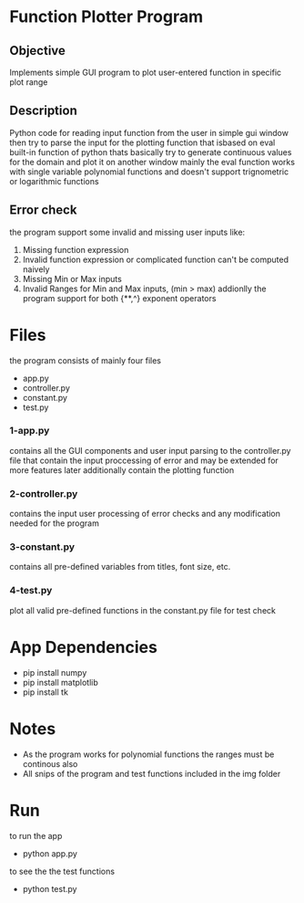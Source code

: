 # Function Plotter Program

## Objective
Implements simple GUI program to plot user-entered function in specific plot range

## Description
Python code for reading input function from the user in simple gui window then try to parse the input for the plotting function 
that isbased on eval built-in function of python thats basically try to generate continuous values for the domain and plot it on another window
mainly the eval function works with single variable polynomial functions and doesn't support trignometric or logarithmic functions

## Error check
the program support some invalid and missing user inputs like:
1. Missing function expression
2. Invalid function expression or complicated function can't be computed naively
3. Missing Min or Max inputs
4. Invalid Ranges for Min and Max inputs, (min > max)
addionlly the program support for both {**,^} exponent operators

# Files
the program consists of mainly four files
- app.py
- controller.py
- constant.py
- test.py

### 1-app.py
contains all the GUI components and user input parsing to the controller.py file that contain the input proccessing of error and may be extended for more features later additionally contain the plotting function

### 2-controller.py
contains the input user processing of error checks and any modification needed for the program

### 3-constant.py
contains all pre-defined variables from titles, font size, etc.

### 4-test.py
plot all valid pre-defined functions in the constant.py file for test check

# App Dependencies
 - pip install numpy
 - pip install matplotlib
 - pip install tk

# Notes
- As the program works for polynomial functions the ranges must be continous also
- All snips of the program and test functions included in the img folder

# Run
to run the app
- python app.py

to see the the test functions
- python test.py
 
 
 
 
 
 

